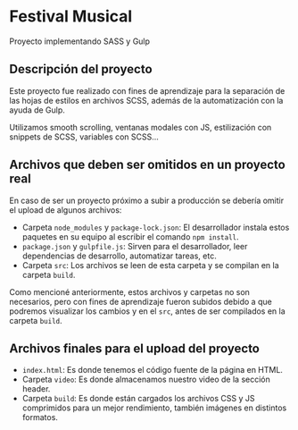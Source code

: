 # Festival Musical

Proyecto implementando SASS y Gulp

## Descripción del proyecto

Este proyecto fue realizado con fines de aprendizaje para la separación de las hojas de estilos en archivos SCSS, 
además de la automatización con la ayuda de Gulp.

Utilizamos smooth scrolling, ventanas modales con JS, estilización con snippets de SCSS, variables con SCSS...

## Archivos que deben ser omitidos en un proyecto real

En caso de ser un proyecto próximo a subir a producción se debería omitir el upload de algunos archivos:

- Carpeta `node_modules` y `package-lock.json`: El desarrollador instala estos paquetes en su equipo al escribir el comando `npm install`.
- `package.json` y `gulpfile.js`: Sirven para el desarrollador, leer dependencias de desarrollo, automatizar tareas, etc.
- Carpeta `src`: Los archivos se leen de esta carpeta y se compilan en la carpeta `build`.

Como mencioné anteriormente, estos archivos y carpetas no son necesarios, pero con fines de aprendizaje fueron subidos debido a que podremos visualizar los cambios y en el `src`, antes de ser compilados en la carpeta `build`.

## Archivos finales para el upload del proyecto

- `index.html`: Es donde tenemos el código fuente de la página en HTML.
- Carpeta `video`: Es donde almacenamos nuestro video de la sección header.
- Carpeta `build`: Es donde están cargados los archivos CSS y JS comprimidos para un mejor rendimiento, también imágenes en distintos formatos.
